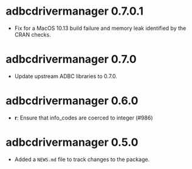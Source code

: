 # adbcdrivermanager 0.7.0.1

- Fix for a MacOS 10.13 build failure and memory leak identified by the
  CRAN checks.

# adbcdrivermanager 0.7.0

- Update upstream ADBC libraries to 0.7.0.

# adbcdrivermanager 0.6.0

- **r**: Ensure that info_codes are coerced to integer (#986)

# adbcdrivermanager 0.5.0

- Added a `NEWS.md` file to track changes to the package.
